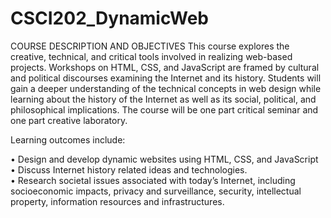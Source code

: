# CSCI202_DynamicWeb

COURSE DESCRIPTION AND OBJECTIVES  This course explores the creative, technical, and critical tools involved in realizing web-based projects. Workshops on HTML, CSS, and JavaScript are framed by cultural and political discourses examining the Internet and its history. Students will gain a deeper understanding of the technical concepts in web design while learning about the history of the Internet as well as its social, political, and philosophical implications. The course will be one part critical seminar and one part creative laboratory. 

Learning outcomes include:  

• Design and develop dynamic websites using HTML, CSS, and JavaScript 
• Discuss Internet history related ideas and technologies.  
• Research societal issues associated with today’s Internet, including socioeconomic impacts, privacy and surveillance, security, intellectual property, information resources and infrastructures. 
